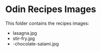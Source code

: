# Odin Recipes Images

This folder contains the recipes images:
  - lasagna.jpg
  - stir-fry.jpg
  - -chocolate-salami.jpg
